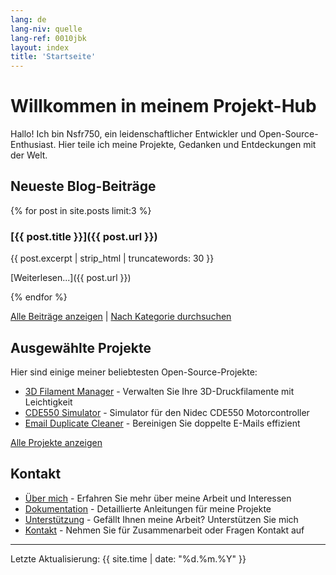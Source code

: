 ```yaml
---
lang: de
lang-niv: quelle
lang-ref: 0010jbk
layout: index
title: 'Startseite'
---
```


# Willkommen in meinem Projekt-Hub

Hallo! Ich bin Nsfr750, ein leidenschaftlicher Entwickler und Open-Source-Enthusiast. Hier teile ich meine Projekte, Gedanken und Entdeckungen mit der Welt.

## Neueste Blog-Beiträge

{% for post in site.posts limit:3 %}
### [{{ post.title }}]({{ post.url }})

{{ post.excerpt | strip_html | truncatewords: 30 }}

[Weiterlesen...]({{ post.url }})

{% endfor %}

[Alle Beiträge anzeigen](/blog) | [Nach Kategorie durchsuchen](/categories)

## Ausgewählte Projekte

Hier sind einige meiner beliebtesten Open-Source-Projekte:

- [3D Filament Manager](https://github.com/Nsfr750/3D_Filament_Manager) - Verwalten Sie Ihre 3D-Druckfilamente mit Leichtigkeit
- [CDE550 Simulator](https://github.com/Nsfr750/CDE550-sim) - Simulator für den Nidec CDE550 Motorcontroller
- [Email Duplicate Cleaner](https://github.com/Nsfr750/EmailDuplicateCleaner) - Bereinigen Sie doppelte E-Mails effizient

[Alle Projekte anzeigen](/projects)

## Kontakt

- [Über mich](/about) - Erfahren Sie mehr über meine Arbeit und Interessen
- [Dokumentation](/docs) - Detaillierte Anleitungen für meine Projekte
- [Unterstützung](/support) - Gefällt Ihnen meine Arbeit? Unterstützen Sie mich
- [Kontakt](/contact) - Nehmen Sie für Zusammenarbeit oder Fragen Kontakt auf

---

Letzte Aktualisierung: {{ site.time | date: "%d.%m.%Y" }}
